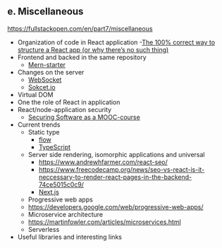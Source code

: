 ## e. Miscellaneous
https://fullstackopen.com/en/part7/miscellaneous

- Organization of code in React application
 -[The 100% correct way to structure a React app (or why there’s no such thing)](https://hackernoon.com/the-100-correct-way-to-structure-a-react-app-or-why-theres-no-such-thing-3ede534ef1ed)
- Frontend and backed in the same repository
  - [Mern-starter](https://github.com/Hashnode/mern-starter)
- Changes on the server
  - [WebSocket](https://developer.mozilla.org/en-US/docs/Web/API/WebSockets_API)
  - [Sokcet.io](Socket.io)
- Virtual DOM
- One the role of React in application
- React/node-application security
  - [Securing Software as a MOOC-course](https://cybersecuritybase.github.io/securing/)
- Current trends
  - Static type
    - [flow](https://flow.org/)
    - [TypeScript](https://www.typescriptlang.org/)
  - Server side rendering, isomorphic applications and universal
    - https://www.andrewhfarmer.com/react-seo/
    - https://www.freecodecamp.org/news/seo-vs-react-is-it-neccessary-to-render-react-pages-in-the-backend-74ce5015c0c9/
    - [Next.js](https://github.com/zeit/next.js/)
  - Progressive web apps
   - https://developers.google.com/web/progressive-web-apps/
  - Microservice architecture
   - https://martinfowler.com/articles/microservices.html
  - Serverless
- Useful libraries and interesting links
